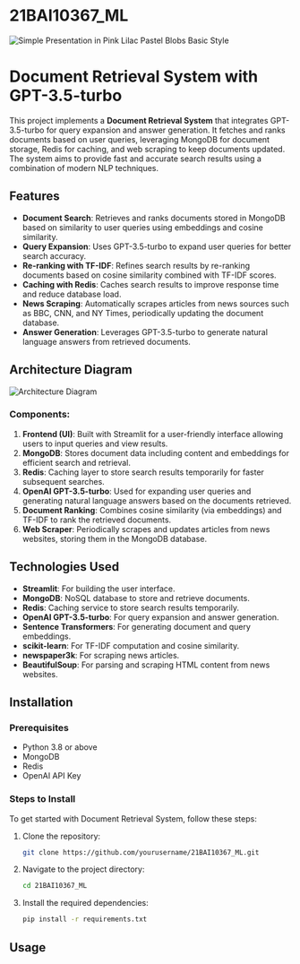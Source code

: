 # 21BAI10367_ML
![Simple Presentation in Pink Lilac Pastel Blobs Basic Style](https://github.com/user-attachments/assets/67faf02f-3e0a-4364-a5c7-87606c787e2b)

# Document Retrieval System with GPT-3.5-turbo

This project implements a **Document Retrieval System** that integrates GPT-3.5-turbo for query expansion and answer generation. It fetches and ranks documents based on user queries, leveraging MongoDB for document storage, Redis for caching, and web scraping to keep documents updated. The system aims to provide fast and accurate search results using a combination of modern NLP techniques.

## Features

- **Document Search**: Retrieves and ranks documents stored in MongoDB based on similarity to user queries using embeddings and cosine similarity.
- **Query Expansion**: Uses GPT-3.5-turbo to expand user queries for better search accuracy.
- **Re-ranking with TF-IDF**: Refines search results by re-ranking documents based on cosine similarity combined with TF-IDF scores.
- **Caching with Redis**: Caches search results to improve response time and reduce database load.
- **News Scraping**: Automatically scrapes articles from news sources such as BBC, CNN, and NY Times, periodically updating the document database.
- **Answer Generation**: Leverages GPT-3.5-turbo to generate natural language answers from retrieved documents.

## Architecture Diagram

![Architecture Diagram](./architecture_diagram.png)

### Components:

1. **Frontend (UI)**: Built with Streamlit for a user-friendly interface allowing users to input queries and view results.
2. **MongoDB**: Stores document data including content and embeddings for efficient search and retrieval.
3. **Redis**: Caching layer to store search results temporarily for faster subsequent searches.
4. **OpenAI GPT-3.5-turbo**: Used for expanding user queries and generating natural language answers based on the documents retrieved.
5. **Document Ranking**: Combines cosine similarity (via embeddings) and TF-IDF to rank the retrieved documents.
6. **Web Scraper**: Periodically scrapes and updates articles from news websites, storing them in the MongoDB database.

## Technologies Used

- **Streamlit**: For building the user interface.
- **MongoDB**: NoSQL database to store and retrieve documents.
- **Redis**: Caching service to store search results temporarily.
- **OpenAI GPT-3.5-turbo**: For query expansion and answer generation.
- **Sentence Transformers**: For generating document and query embeddings.
- **scikit-learn**: For TF-IDF computation and cosine similarity.
- **newspaper3k**: For scraping news articles.
- **BeautifulSoup**: For parsing and scraping HTML content from news websites.

## Installation

### Prerequisites

- Python 3.8 or above
- MongoDB
- Redis
- OpenAI API Key

### Steps to Install
To get started with Document Retrieval System, follow these steps:

1. Clone the repository:
   ```bash
   git clone https://github.com/yourusername/21BAI10367_ML.git

2. Navigate to the project directory:
    ```bash
   cd 21BAI10367_ML

3. Install the required dependencies:
    ```bash
   pip install -r requirements.txt

## Usage
